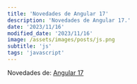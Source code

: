 ```yaml
---
title: 'Novedades de Angular 17'
description: 'Novedades de Angular 17.'
date: '2023/11/16'
modified_date: '2023/11/16'
image: /assets/images/posts/js.png
subtitle: 'js'
tags: 'javascript'
---
```


Novedades de: [Angular 17](https://blog.angular.io/introducing-angular-v17-4d7033312e4b)
